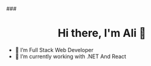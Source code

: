 ###<h1 align="center">Hi there, I'm Ali 👋</h1>

- 🚀 I’m Full Stack Web Developer
- 🔭 I’m currently working with .NET And React

<!--
**AliAmiresmaeili/AliAmiresmaeili** is a ✨ _special_ ✨ repository because its `README.md` (this file) appears on your GitHub profile.

Here are some ideas to get you started:

- 🔭 I’m currently working on ...
- 🌱 I’m currently learning ...
- 👯 I’m looking to collaborate on ...
- 🤔 I’m looking for help with ...
- 💬 Ask me about ...
- 📫 How to reach me: ...
- 😄 Pronouns: ...
- ⚡ Fun fact: ...
-->
